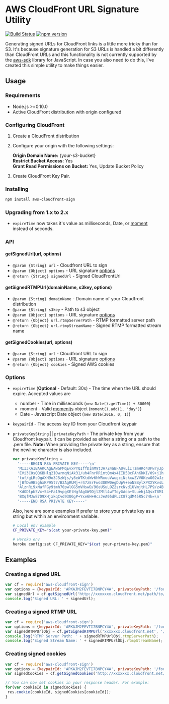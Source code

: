 AWS CloudFront URL Signature Utility  
===================
[![Build Status](https://travis-ci.org/jasonsims/aws-cloudfront-sign.svg?branch=master)](https://travis-ci.org/jasonsims/aws-cloudfront-sign)
[![npm version](https://badge.fury.io/js/aws-cloudfront-sign.svg)](http://badge.fury.io/js/aws-cloudfront-sign)

Generating signed URLs for CloudFront links is a little more tricky than for S3. It's because signature generation for S3 URLs is handled a bit differently than CloudFront URLs and this functionality is not currently supported by the [aws-sdk](https://github.com/aws/aws-sdk-js) library for JavaScript. In case you also need to do this, I've created this simple utility to make things easier.

## Usage
### Requirements
* Node.js >=0.10.0
* Active CloudFront distribution with origin configured

### Configuring CloudFront
1. Create a CloudFront distribution
2. Configure your origin with the following settings:

   **Origin Domain Name:** {your-s3-bucket}  
   **Restrict Bucket Access:** Yes  
   **Grant Read Permissions on Bucket:** Yes, Update Bucket Policy  
3. Create CloudFront Key Pair.

### Installing
```sh
npm install aws-cloudfront-sign
```

### Upgrading from 1.x to 2.x
* `expireTime` now takes it's value as milliseconds, Date, or
 [moment][moment_docs] instead of seconds.

### API
#### getSignedUrl(url, options)
* `@param {String} url` - Cloudfront URL to sign
* `@param {Object} options` - URL signature [options](#options)
* `@return {String} signedUrl` - Signed CloudFrontUrl

#### getSignedRTMPUrl(domainName, s3key, options)
* `@param {String} domainName` - Domain name of your Cloudfront distribution
* `@param {String} s3key` - Path to s3 object
* `@param {Object} options` - URL signature [options](#options)
* `@return {Object} url.rtmpServerPath` - RTMP formatted server path
* `@return {Object} url.rtmpStreamName` - Signed RTMP formatted stream name

#### getSignedCookies(url, options)
* `@param {String} url` - Cloudfront URL to sign
* `@param {Object} options` - URL signature [options](#options)
* `@return {Object} cookies` - Signed AWS cookies

### Options
* `expireTime` (**Optional** - Default: 30s) - The time when the URL should
   expire. Accepted values are
   * number - Time in milliseconds (`new Date().getTime() + 30000`)
   * moment - Valid [momentjs][moment_docs] object (`moment().add(1, 'day')`)
   * Date - Javascript Date object (`new Date(2016, 0, 1)`)
* `keypairId` - The access key ID from your Cloudfront keypair
* `privateKeyString` || `privateKeyPath` - The private key from your Cloudfront
   keypair. It can be provided as either a string or a path to the .pem file.
  **Note:** When providing the private key as a string, ensure that the newline
  character is also included.

  ```js
  var privateKeyString =
    '-----BEGIN RSA PRIVATE KEY-----\n'
    'MIIJKAIBAAKCAgEAwGPMqEvxPYQIffDimM9t3A7Z4aBFAUvLiITzmHRc4UPwryJp\n'
    'EVi3C0sQQKBHlq2IOwrmqNiAk31/uh4FnrRR1mtQm4x4IID58cFAhKkKI/09+j1h\n'
    'tuf/gLRcOgAXH9o3J5zWjs/y8eWTKtdWv6hWRxuuVwugciNckxwZVV0KewO02wJz\n'
    'jBfDw9B5ghxKP95t7/B2AgRUMj+r47zErFwo3OKW0egDUpV+eoNSBylXPXXYKvsL\n'
    'AlznRi9xNafFGy9tmh70pwlGG5mVHswD/96eUSuLOZ2srcNvd1UVmjtHL7P9/z4B\n'
    'KdODlpb5Vx+54+Fa19vpgXEtHgfAgGW9DjlZMtl4wYTqyGAoa+SLuehjAQsxT8M1\n'
    'BXqfMJwE7D9XHjxkqCvd93UGgP+Yxe6H+HczJeA05dFLzC87qdM45R5c74k=\n'
    '-----END RSA PRIVATE KEY-----'
  ```
  Also, here are some examples if prefer to store your private key as a string
  but within an environment variable.
  ```sh
  # Local env example
  CF_PRIVATE_KEY="$(cat your-private-key.pem)"

  # Heroku env
  heroku config:set CF_PRIVATE_KEY="$(cat your-private-key.pem)"  
  ```

## Examples
### Creating a signed URL
```js
var cf = require('aws-cloudfront-sign')
var options = {keypairId: 'APKAJM2FEVTI7BNPCY4A', privateKeyPath: '/foo/bar'}
var signedUrl = cf.getSignedUrl('http://xxxxxxx.cloudfront.net/path/to/s3/object', options);
console.log('Signed URL: ' + signedUrl);
```

### Creating a signed RTMP URL
```js
var cf = require('aws-cloudfront-sign')
var options = {keypairId: 'APKAJM2FEVTI7BNPCY4A', privateKeyPath: '/foo/bar'}
var signedRTMPUrlObj = cf.getSignedRTMPUrl('xxxxxxx.cloudfront.net', '/path/to/s3/object', options);
console.log('RTMP Server Path: ' + signedRTMPUrlObj.rtmpServerPath);
console.log('Signed Stream Name: ' + signedRTMPUrlObj.rtmpStreamName);
```

### Creating signed cookies
```js
var cf = require('aws-cloudfront-sign')
var options = {keypairId: 'APKAJM2FEVTI7BNPCY4A', privateKeyPath: '/foo/bar'}
var signedCookies = cf.getSignedCookies('http://xxxxxxx.cloudfront.net/*', options);

// You can now set cookies in your response header. For example:
for(var cookieId in signedCookies) {
 res.cookie(cookieId, signedCookies[cookieId]);
}
```

[moment_docs]: http://momentjs.com/docs
